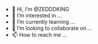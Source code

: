 - 👋 Hi, I’m @ZEDDDKING
- 👀 I’m interested in ...
- 🌱 I’m currently learning ...
- 💞️ I’m looking to collaborate on ...
- 📫 How to reach me ...

<!---
ZEDDDKING/ZEDDDKING is a ✨ special ✨ repository because its `README.md` (this file) appears on your GitHub profile.
You can click the Preview link to take a look at your changes.
--->
